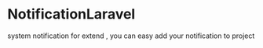 # NotificationLaravel
system notification for extend , you can easy add your notification to project
